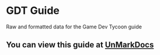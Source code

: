 # GDT Guide
Raw and formatted data for the Game Dev Tycoon guide

## You can view this guide at [UnMarkDocs](https://gdtguide.unmarkdocs.co/Docs)